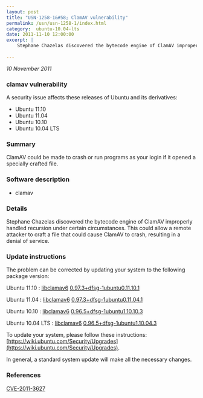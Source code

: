 ```yaml
---
layout: post
title: "USN-1258-1&#58; ClamAV vulnerability"
permalink: /usn/usn-1258-1/index.html
category:  ubuntu-10.04-lts
date: 2011-11-10 12:00:00
excerpt: |
    Stephane Chazelas discovered the bytecode engine of ClamAV improperly handled recursion under certain circumstances. This could allow a remote attacker to craft a file that could cause ClamAV to crash, resulting in a denial of service. 
    
--- 
```

 
 

*10 November 2011*

### clamav vulnerability

A security issue affects these releases of Ubuntu and its derivatives:

* Ubuntu 11.10
* Ubuntu 11.04
* Ubuntu 10.10
* Ubuntu 10.04 LTS

### Summary

ClamAV could be made to crash or run programs as your login if it opened a specially crafted file.

### Software description

* clamav 

### Details

Stephane Chazelas discovered the bytecode engine of ClamAV improperly handled recursion under certain circumstances. This could allow a remote attacker to craft a file that could cause ClamAV to crash, resulting in a denial of service. 

### Update instructions

The problem can be corrected by updating your system to the following package version:

Ubuntu 11.10
 : [libclamav6](https://launchpad.net/ubuntu/+source/clamav) <span> [0.97.3+dfsg-1ubuntu0.11.10.1](https://launchpad.net/ubuntu/+source/clamav/0.97.3+dfsg-1ubuntu0.11.10.1) </span> 

Ubuntu 11.04
 : [libclamav6](https://launchpad.net/ubuntu/+source/clamav) <span> [0.97.3+dfsg-1ubuntu0.11.04.1](https://launchpad.net/ubuntu/+source/clamav/0.97.3+dfsg-1ubuntu0.11.04.1) </span> 

Ubuntu 10.10
 : [libclamav6](https://launchpad.net/ubuntu/+source/clamav) <span> [0.96.5+dfsg-1ubuntu1.10.10.3](https://launchpad.net/ubuntu/+source/clamav/0.96.5+dfsg-1ubuntu1.10.10.3) </span> 

Ubuntu 10.04 LTS
 : [libclamav6](https://launchpad.net/ubuntu/+source/clamav) <span> [0.96.5+dfsg-1ubuntu1.10.04.3](https://launchpad.net/ubuntu/+source/clamav/0.96.5+dfsg-1ubuntu1.10.04.3) </span> 

To update your system, please follow these instructions: [https://wiki.ubuntu.com/Security/Upgrades](https://wiki.ubuntu.com/Security/Upgrades).

In general, a standard system update will make all the necessary changes. 

### References

 
 [CVE-2011-3627](http://people.ubuntu.com/~ubuntu-security/cve/CVE-2011-3627)
 

